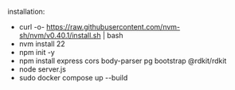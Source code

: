 installation:

- curl -o- https://raw.githubusercontent.com/nvm-sh/nvm/v0.40.1/install.sh | bash
- nvm install 22
- npm init -y
- npm install express cors body-parser pg bootstrap @rdkit/rdkit
- node server.js
- sudo docker compose up --build
